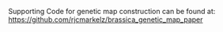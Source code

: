 Supporting Code for genetic map construction can be found at: 
https://github.com/rjcmarkelz/brassica_genetic_map_paper
